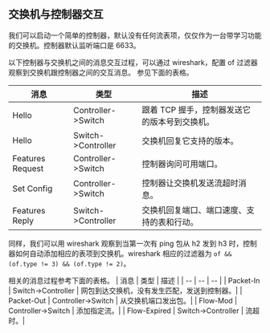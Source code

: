 ##  交换机与控制器交互
我们可以启动一个简单的控制器，默认没有任何流表项，仅仅作为一台带学习功能的交换机。控制器默认监听端口是 6633。

以下控制器与交换机之间的消息交互过程，可以通过 wireshark，配置 of 过滤器观察到交换机跟控制器之间的交互消息。
参见下面的表格。

| 消息 | 类型 | 描述 |
| -- | -- | -- |
| Hello | Controller->Switch | 跟着 TCP 握手，控制器发送它的版本号到交换机。|
| Hello | Switch->Controller | 交换机回复它支持的版本。|
| Features Request | Controller->Switch | 控制器询问可用端口。|
| Set Config | Controller->Switch | 控制器让交换机发送流超时消息。|
| Features Reply | Switch->Controller | 交换机回复端口、端口速度、支持的表和行动。|


同样，我们可以用 wireshark 观察到当第一次有 ping 包从 h2 发到 h3 时，控制器如何自动添加相应的表项到交换机。wireshark 相应的过滤器为 `of && (of.type != 3) && (of.type != 2)`。

相关的消息过程参考下面的表格。
| 消息 | 类型 | 描述 |
| -- | -- | -- |
| Packet-In | Switch->Controller | 网包到达交换机，没有发生匹配，发送到控制器。|
| Packet-Out | Controller->Switch | 从交换机端口发出包。|
| Flow-Mod | Controller->Switch | 添加指定流。|
| Flow-Expired | Switch->Controller | 流超时。|

